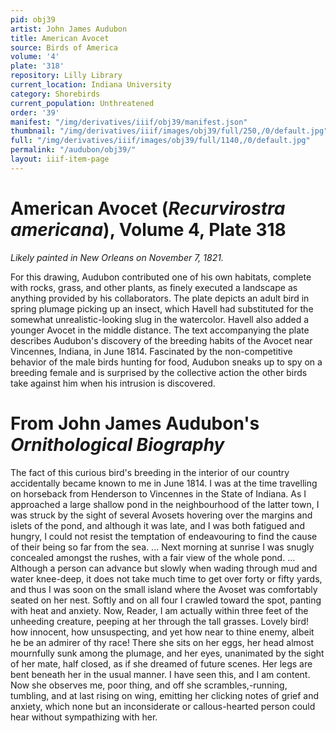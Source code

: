 ```yaml
---
pid: obj39
artist: John James Audubon
title: American Avocet
source: Birds of America
volume: '4'
plate: '318'
repository: Lilly Library
current_location: Indiana University
category: Shorebirds
current_population: Unthreatened
order: '39'
manifest: "/img/derivatives/iiif/obj39/manifest.json"
thumbnail: "/img/derivatives/iiif/images/obj39/full/250,/0/default.jpg"
full: "/img/derivatives/iiif/images/obj39/full/1140,/0/default.jpg"
permalink: "/audubon/obj39/"
layout: iiif-item-page
---
```

# American Avocet (_Recurvirostra americana_), Volume 4, Plate 318

_Likely painted in New Orleans on November 7, 1821._

For this drawing, Audubon contributed one of his own habitats, complete with rocks, grass, and other plants, as finely executed a landscape as anything provided by his collaborators. The plate depicts an adult bird in spring plumage picking up an insect, which Havell had substituted for the somewhat unrealistic-looking slug in the watercolor. Havell also added a younger Avocet in the middle distance. The text accompanying the plate describes Audubon's discovery of the breeding habits of the Avocet near Vincennes, Indiana, in June 1814. Fascinated by the non-competitive behavior of the male birds hunting for food, Audubon sneaks up to spy on a breeding female and is surprised by the collective action the other birds take against him when his intrusion is discovered.

# From John James Audubon's _Ornithological Biography_

The fact of this curious bird's breeding in the interior of our country accidentally became known to me in June 1814. I was at the time travelling on horseback from Henderson to Vincennes in the State of Indiana. As I approached a large shallow pond in the neighbourhood of the latter town, I was struck by the sight of several Avosets hovering over the margins and islets of the pond, and although it was late, and I was both fatigued and hungry, I could not resist the temptation of endeavouring to find the cause of their being so far from the sea. ... Next morning at sunrise I was snugly concealed amongst the rushes, with a fair view of the whole pond. ... Although a person can advance but slowly when wading through mud and water knee-deep, it does not take much time to get over forty or fifty yards, and thus I was soon on the small island where the Avoset was comfortably seated on her nest. Softly and on all four I crawled toward the spot, panting with heat and anxiety. Now, Reader, I am actually within three feet of the unheeding creature, peeping at her through the tall grasses. Lovely bird! how innocent, how unsuspecting, and yet how near to thine enemy, albeit he be an admirer of thy race! There she sits on her eggs, her head almost mournfully sunk among the plumage, and her eyes, unanimated by the sight of her mate, half closed, as if she dreamed of future scenes. Her legs are bent beneath her in the usual manner. I have seen this, and I am content. Now she observes me, poor thing, and off she scrambles,-running, tumbling, and at last rising on wing, emitting her clicking notes of grief and anxiety, which none but an inconsiderate or callous-hearted person could hear without sympathizing with her.
